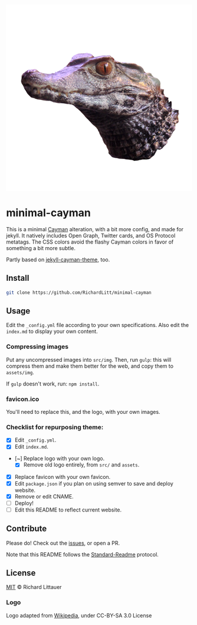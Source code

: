![caiman](assets/img/caiman.png)

# minimal-cayman

This is a minimal [Cayman](https://github.com/jasonlong/cayman-theme) alteration, with a bit more config, and made for jekyll. It natively includes Open Graph, Twitter cards, and OS Protocol metatags. The CSS colors avoid the flashy Cayman colors in favor of something a bit more subtle.

Partly based on [jekyll-cayman-theme](https://github.com/pietromenna/jekyll-cayman-theme), too.

## Install

```sh
git clone https://github.com/RichardLitt/minimal-cayman
```

## Usage

Edit the `_config.yml` file according to your own specifications. Also edit the `index.md` to display your own content.

### Compressing images

Put any uncompressed images into `src/img`. Then, run `gulp`: this will compress them and make them better for the web, and copy them to `assets/img`.

If `gulp` doesn't work, run: `npm install`.

### favicon.ico

You'll need to replace this, and the logo, with your own images.

### Checklist for repurposing theme:

- [x] Edit `_config.yml`.
- [x] Edit `index.md`.
- [~] Replace logo with your own logo.
  - [x] Remove old logo entirely, from `src/` and `assets`.
- [x] Replace favicon with your own favicon.
- [x] Edit `package.json` if you plan on using semver to save and deploy website.
- [x] Remove or edit CNAME.
- [ ] Deploy!
- [ ] Edit this README to reflect current website.

## Contribute

Please do! Check out the [issues](https://github.com/RichardLitt/minimal-cayman), or open a PR.

Note that this README follows the [Standard-Readme](https://github.com/RichardLitt/standard-readme) protocol.

## License

[MIT](LICENSE) © Richard Littauer

### Logo

Logo adapted from [Wikipedia](https://en.wikipedia.org/wiki/Caiman#/media/File:Paleosuchus_palpebrosus_Prague_2011_3.jpg), under CC-BY-SA 3.0 License
